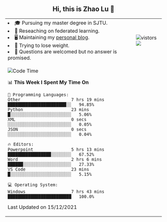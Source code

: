 <h2 align="center"> Hi, this is Zhao Lu 👋</h2>

<table style="overflow:hidden;">
    <tr> 
        <td>
            <li>🎓 Pursuing my master degree in SJTU.</li>
            <li>🌱 Reseaching on federated learning.</li>
            <li>🖥️ Maintaining my <a href="https://ifarewell.xyz">personal blog</a>.</li>
            <li>💪 Trying to lose weight.</li>
            <li>💬 Questions are welcomed but no answer is promised.</li> 
        </td>
        <td>
            <img src="https://visitor-badge.glitch.me/badge?page_id=ifarewell" alt="vistors" />
        <br>
          <img src="https://github-readme-stats.vercel.app/api?username=ifarewell&theme=graywhite&hide=prs,contribs&show_icons=true&hide_border=true&icon_color=CE1D2D&text_color=718096&bg_color=ffffff&hide_title=true" />
        </td>
    </tr>
    <tr>
        <td colspan="2">
            
<!--START_SECTION:waka-->
![Code Time](http://img.shields.io/badge/Code%20Time-47%20hrs%2048%20mins-blue)

📊 **This Week I Spent My Time On** 

```text
💬 Programming Languages: 
Other                    7 hrs 19 mins       ███████████████████████░░   94.85% 
Python                   23 mins             █░░░░░░░░░░░░░░░░░░░░░░░░   5.06% 
XML                      0 secs              ░░░░░░░░░░░░░░░░░░░░░░░░░   0.05% 
JSON                     0 secs              ░░░░░░░░░░░░░░░░░░░░░░░░░   0.04%

🔥 Editors: 
Powerpoint               5 hrs 13 mins       █████████████████░░░░░░░░   67.52% 
Word                     2 hrs 6 mins        ██████░░░░░░░░░░░░░░░░░░░   27.33% 
VS Code                  23 mins             █░░░░░░░░░░░░░░░░░░░░░░░░   5.15%

💻 Operating System: 
Windows                  7 hrs 43 mins       █████████████████████████   100.0%

```


 Last Updated on 15/12/2021
<!--END_SECTION:waka-->
            
</td></tr>
</table>

